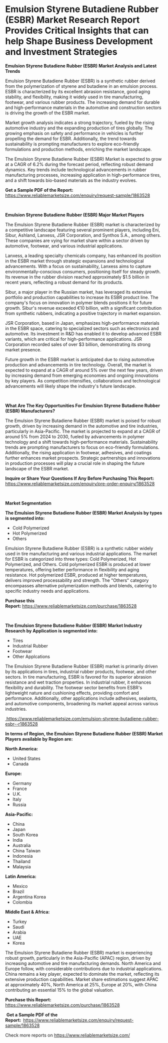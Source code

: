 <p><h1>Emulsion Styrene Butadiene Rubber (ESBR) Market Research Report Provides Critical Insights that can help Shape Business Development and Investment Strategies</h1></p><p><strong>Emulsion Styrene Butadiene Rubber (ESBR) Market Analysis and Latest Trends</strong></p>
<p><p>Emulsion Styrene Butadiene Rubber (ESBR) is a synthetic rubber derived from the polymerization of styrene and butadiene in an emulsion process. ESBR is characterized by its excellent abrasion resistance, good aging stability, and flexibility, making it widely used in tire manufacturing, footwear, and various rubber products. The increasing demand for durable and high-performance materials in the automotive and construction sectors is driving the growth of the ESBR market.</p><p>Market growth analysis indicates a strong trajectory, fueled by the rising automotive industry and the expanding production of tires globally. The growing emphasis on safety and performance in vehicles is further propelling the demand for ESBR. Additionally, the trend towards sustainability is prompting manufacturers to explore eco-friendly formulations and production methods, enriching the market landscape.</p><p>The Emulsion Styrene Butadiene Rubber (ESBR) Market is expected to grow at a CAGR of 6.2% during the forecast period, reflecting robust demand dynamics. Key trends include technological advancements in rubber manufacturing processes, increasing application in high-performance tires, and a shift towards bio-based materials as the industry evolves.</p></p>
<p><strong>Get a Sample PDF of the Report:&nbsp;</strong> <a href="https://www.reliablemarketsize.com/enquiry/request-sample/1863528?utm_campaign=1886&utm_medium=2&utm_source=Github&utm_content=ia&utm_term=04022025&utm_id=emulsion-styrene-butadiene-rubber-esbr">https://www.reliablemarketsize.com/enquiry/request-sample/1863528</a></p>
<p>&nbsp;</p>
<p><strong>Emulsion Styrene Butadiene Rubber (ESBR) Major Market Players</strong></p>
<p><p>The Emulsion Styrene Butadiene Rubber (ESBR) market is characterized by a competitive landscape featuring several prominent players, including Eni, Sibur, Ashland, Lanxess, JSR Corporation, and Synthos S.A., among others. These companies are vying for market share within a sector driven by automotive, footwear, and various industrial applications.</p><p>Lanxess, a leading specialty chemicals company, has enhanced its position in the ESBR market through strategic expansions and technological advancements. With a focus on sustainability, Lanxess aims to capture environmentally-conscious consumers, positioning itself for steady growth. Its revenue in the rubber division reached approximately $1.5 billion in recent years, reflecting a robust demand for its products.</p><p>Sibur, a major player in the Russian market, has leveraged its extensive portfolio and production capabilities to increase its ESBR product line. The company's focus on innovation in polymer blends positions it for future growth. Sibur's revenue exceeded €10 billion, with a significant contribution from synthetic rubbers, indicating a positive trajectory in market expansion.</p><p>JSR Corporation, based in Japan, emphasizes high-performance materials in the ESBR space, catering to specialized sectors such as electronics and automotive. Its investment in R&D has enabled it to develop advanced ESBR variants, which are critical for high-performance applications. JSR Corporation recorded sales of over $3 billion, demonstrating its strong market presence.</p><p>Future growth in the ESBR market is anticipated due to rising automotive production and advancements in tire technology. Overall, the market is expected to expand at a CAGR of around 5% over the next few years, driven by increasing demand from emerging economies and ongoing innovations by key players. As competition intensifies, collaborations and technological advancements will likely shape the industry's future landscape.</p></p>
<p>&nbsp;</p>
<p><strong>What Are The Key Opportunities For Emulsion Styrene Butadiene Rubber (ESBR) Manufacturers?</strong></p>
<p><p>The Emulsion Styrene Butadiene Rubber (ESBR) market is poised for robust growth, driven by increasing demand in the automotive and tire industries, particularly in Asia-Pacific. The market is projected to expand at a CAGR of around 5% from 2024 to 2030, fueled by advancements in polymer technology and a shift towards high-performance materials. Sustainability trends are prompting manufacturers to focus on eco-friendly formulations. Additionally, the rising application in footwear, adhesives, and coatings further enhances market prospects. Strategic partnerships and innovations in production processes will play a crucial role in shaping the future landscape of the ESBR market.</p></p>
<p><strong>Inquire or Share Your Questions If Any Before Purchasing This Report:</strong> <a href="https://www.reliablemarketsize.com/enquiry/pre-order-enquiry/1863528?utm_campaign=1886&utm_medium=2&utm_source=Github&utm_content=ia&utm_term=04022025&utm_id=emulsion-styrene-butadiene-rubber-esbr">https://www.reliablemarketsize.com/enquiry/pre-order-enquiry/1863528</a></p>
<p>&nbsp;</p>
<p><strong>Market Segmentation</strong></p>
<p><strong>The Emulsion Styrene Butadiene Rubber (ESBR) Market Analysis by types is segmented into:</strong></p>
<p><ul><li>Cold Polymerized</li><li>Hot Polymerized</li><li>Others</li></ul></p>
<p><p>Emulsion Styrene Butadiene Rubber (ESBR) is a synthetic rubber widely used in tire manufacturing and various industrial applications. The market for ESBR is categorized into three types: Cold Polymerized, Hot Polymerized, and Others. Cold polymerized ESBR is produced at lower temperatures, offering better performance in flexibility and aging resistance. Hot polymerized ESBR, produced at higher temperatures, delivers improved processability and strength. The "Others" category encompasses alternative polymerization methods and blends, catering to specific industry needs and applications.</p></p>
<p><strong>Purchase this Report:&nbsp;</strong><a href="https://www.reliablemarketsize.com/purchase/1863528?utm_campaign=1886&utm_medium=2&utm_source=Github&utm_content=ia&utm_term=04022025&utm_id=emulsion-styrene-butadiene-rubber-esbr">https://www.reliablemarketsize.com/purchase/1863528</a></p>
<p>&nbsp;</p>
<p><strong>The Emulsion Styrene Butadiene Rubber (ESBR) Market Industry Research by Application is segmented into:</strong></p>
<p><ul><li>Tires</li><li>Industrial Rubber</li><li>Footwear</li><li>Other Applcations</li></ul></p>
<p><p>The Emulsion Styrene Butadiene Rubber (ESBR) market is primarily driven by its applications in tires, industrial rubber products, footwear, and other sectors. In tire manufacturing, ESBR is favored for its superior abrasion resistance and wet traction properties. In industrial rubber, it enhances flexibility and durability. The footwear sector benefits from ESBR's lightweight nature and cushioning effects, providing comfort and performance. Additionally, other applications include adhesives, sealants, and automotive components, broadening its market appeal across various industries.</p></p>
<p><a href="https://www.reliablemarketsize.com/emulsion-styrene-butadiene-rubber-esbr--r1863528?utm_campaign=1886&utm_medium=2&utm_source=Github&utm_content=ia&utm_term=04022025&utm_id=emulsion-styrene-butadiene-rubber-esbr">&nbsp;https://www.reliablemarketsize.com/emulsion-styrene-butadiene-rubber-esbr--r1863528</a></p>
<p><strong>In terms of Region, the Emulsion Styrene Butadiene Rubber (ESBR) Market Players available by Region are:</strong></p>
<p>
    <p> <strong> North America: </strong>
        <ul>
            <li>United States</li>
            <li>Canada</li>
        </ul>
        </p> 
    <p> <strong> Europe: </strong>
        <ul>
            <li>Germany</li>
            <li>France</li>
            <li>U.K.</li>
            <li>Italy</li>
            <li>Russia</li>
        </ul>
        </p> 
    <p> <strong> Asia-Pacific: </strong>
        <ul>
            <li>China</li>
            <li>Japan</li>
            <li>South Korea</li>
            <li>India</li>
            <li>Australia</li>
            <li>China Taiwan</li>
            <li>Indonesia</li>
            <li>Thailand</li>
            <li>Malaysia</li>
        </ul>
        </p> 
    <p> <strong> Latin America: </strong>
        <ul>
            <li>Mexico</li>
            <li>Brazil</li>
            <li>Argentina Korea</li>
            <li>Colombia</li>
        </ul>
        </p> 
    <p> <strong> Middle East & Africa: </strong>
        <ul>
            <li>Turkey</li>
            <li>Saudi</li>
            <li>Arabia</li>
            <li>UAE</li>
            <li>Korea</li>
        </ul>
    </p>
    </p>
<p><p>The Emulsion Styrene Butadiene Rubber (ESBR) market is experiencing robust growth, particularly in the Asia-Pacific (APAC) region, driven by increasing automotive and tire manufacturing demands. North America and Europe follow, with considerable contributions due to industrial applications. China remains a key player, expected to dominate the market, reflecting its extensive production capabilities. Market share estimations suggest APAC at approximately 40%, North America at 25%, Europe at 20%, with China contributing an essential 15% to the global valuation.</p></p>
<p><strong>Purchase this Report: </strong><a href="https://www.reliablemarketsize.com/purchase/1863528?utm_campaign=1886&utm_medium=2&utm_source=Github&utm_content=ia&utm_term=04022025&utm_id=emulsion-styrene-butadiene-rubber-esbr">https://www.reliablemarketsize.com/purchase/1863528</a></p>
<p>&nbsp;<strong>Get a Sample PDF of the Report:&nbsp;&nbsp;</strong><a href="https://www.reliablemarketsize.com/enquiry/request-sample/1863528?utm_campaign=1886&utm_medium=2&utm_source=Github&utm_content=ia&utm_term=04022025&utm_id=emulsion-styrene-butadiene-rubber-esbr">https://www.reliablemarketsize.com/enquiry/request-sample/1863528</a></p>
<p><strong></strong></p>
<p>Check more reports on <a href="https://www.reliablemarketsize.com/?utm_campaign=1886&utm_medium=2&utm_source=Github&utm_content=ia&utm_term=04022025&utm_id=emulsion-styrene-butadiene-rubber-esbr">https://www.reliablemarketsize.com/</a></p>